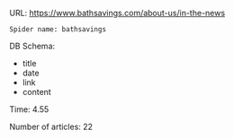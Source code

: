 URL: https://www.bathsavings.com/about-us/in-the-news

    Spider name: bathsavings

DB Schema:
- title
- date
- link
- content

Time: 4.55

Number of articles: 22
